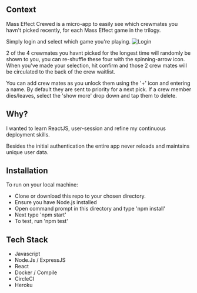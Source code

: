 ## Context
Mass Effect Crewed is a micro-app to easily see which crewmates you havn't picked recently, for each Mass Effect game in the trilogy.

Simply login and select which game you're playing.
![Login](https://user-images.githubusercontent.com/42459707/112561197-d0550180-8e28-11eb-970d-b1c2468d619e.PNG)

2 of the 4 crewmates you havnt picked for the longest time will randomly be shown to you, you can re-shuffle these four with the spinning-arrow icon.
When you've made your selection, hit confirm and those 2 crew mates will be circulated to the back of the crew waitlist.

You can add crew mates as you unlock them using the '+' icon and entering a name. By default they are sent to priority for a next pick.
If a crew member dies/leaves, select the 'show more' drop down and tap them to delete.


## Why?
I wanted to learn ReactJS, user-session and refine my continuous deployment skills.

Besides the initial authentication the entire app never reloads and maintains unique user data.


## Installation
To run on your local machine:
* Clone or download this repo to your chosen directory.
* Ensure you have Node.js installed
* Open command prompt in this directory and type 'npm install'
* Next type 'npm start'
* To test, run 'npm test'


## Tech Stack
* Javascript
* Node.Js / ExpressJS
* React
* Docker / Compile
* CircleCI
* Heroku

